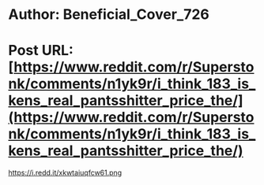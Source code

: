 # Author: Beneficial_Cover_726
# Post URL: [https://www.reddit.com/r/Superstonk/comments/n1yk9r/i_think_183_is_kens_real_pantsshitter_price_the/](https://www.reddit.com/r/Superstonk/comments/n1yk9r/i_think_183_is_kens_real_pantsshitter_price_the/)


https://i.redd.it/xkwtaiuqfcw61.png